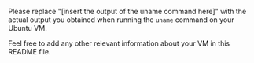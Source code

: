 
Please replace "[insert the output of the uname command here]" with the actual output you obtained when running the `uname` command on your Ubuntu VM.

Feel free to add any other relevant information about your VM in this README file.


